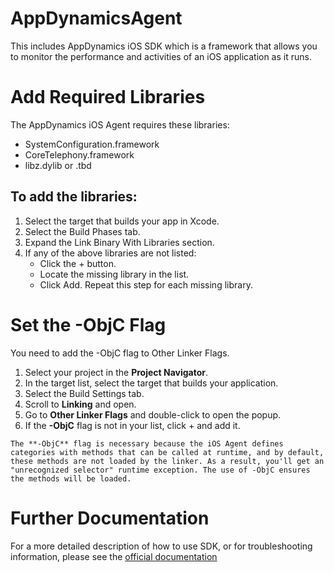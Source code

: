 # AppDynamicsAgent
This includes AppDynamics iOS SDK which is a framework that allows you to monitor the performance and activities of an iOS application as it runs.


# Add Required Libraries

The AppDynamics iOS Agent requires these libraries:

 * SystemConfiguration.framework
 * CoreTelephony.framework
 * libz.dylib or .tbd

## To add the libraries:

 1. Select the target that builds your app in Xcode.
 2. Select the Build Phases tab.
 3. Expand the Link Binary With Libraries section.
 4. If any of the above libraries are not listed:
    * Click the + button.
    * Locate the missing library in the list.
    * Click Add. 
  Repeat this step for each missing library.

# Set the -ObjC Flag

You need to add the -ObjC flag to Other Linker Flags.  

 1. Select your project in the **Project Navigator**.
 2. In the target list, select the target that builds your application.
 3. Select the Build Settings tab.
 4. Scroll to **Linking** and open.
 5. Go to **Other Linker Flags** and double-click to open the popup. 
 6. If the **-ObjC** flag is not in your list, click + and add it.  


```
The **-ObjC** flag is necessary because the iOS Agent defines categories with methods that can be called at runtime, and by default, these methods are not loaded by the linker. As a result, you'll get an "unrecognized selector" runtime exception. The use of -ObjC ensures the methods will be loaded.
```

# Further Documentation

For a more detailed description of how to use SDK, or for
troubleshooting information, please see the
[official documentation](https://docs.appdynamics.com/appd/21.x/21.7/en/end-user-monitoring/mobile-real-user-monitoring/instrument-ios-applications)

